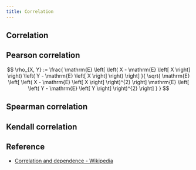 ```yaml
---
title: Correlation
---
```


## Correlation



## Pearson correlation

$$
    \rho_{X, Y}
    :=
    \frac{
        \mathrm{E}
        \left[
            \left(
                X
                -
                \mathrm{E}
                \left[
                    X
                \right]
            \right)
            \left(
                Y
                -
                \mathrm{E}
                \left[
                    X
                \right]
            \right)
        \right]
    }{
        \sqrt{
            \mathrm{E}
            \left[
                \left(
                    X
                    -
                    \mathrm{E}
                    \left[
                        X
                    \right]
                \right)^{2}
            \right]
            \mathrm{E}
            \left[
                \left(
                    Y
                    -
                    \mathrm{E}
                    \left[
                        Y
                    \right]
                \right)^{2}
            \right]
        }
    }
$$

## Spearman correlation


## Kendall correlation

## Reference
* [Correlation and dependence \- Wikipedia](https://en.wikipedia.org/wiki/Correlation_and_dependence)
